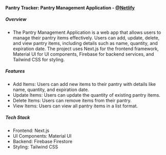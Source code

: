 #### Pantry Tracker: Pantry Management Application - [@Netlify](https://pantry-tracker.netlify.app/)

##### Overview

- The Pantry Management Application is a web app that allows users to manage their pantry items effectively. Users can add, update, delete, and view pantry items, including details such as name, quantity, and expiration date. The project uses Next.js for the frontend framework, Material UI for UI components, Firebase for backend services, and Tailwind CSS for styling.

##### Features

- Add Items: Users can add new items to their pantry with details like name, quantity, and expiration date.
- Update Items: Users can update the quantity of existing pantry items.
- Delete Items: Users can remove items from their pantry.
- View Items: Users can view all pantry items in a list format.

##### Tech Stack

- Frontend: Next.js
- UI Components: Material UI
- Backend: Firebase Firestore
- Styling: Tailwind CSS
